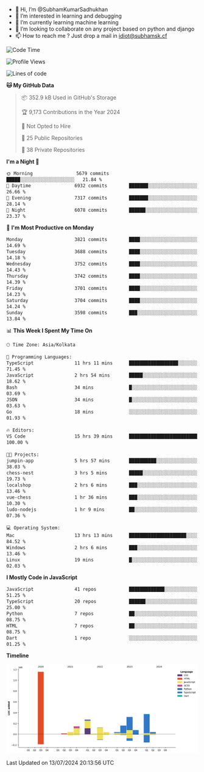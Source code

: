 - 👋 Hi, I’m @SubhamKumarSadhukhan
- 👀 I’m interested in learning and debugging
- 🌱 I’m currently learning machine learning
- 💞️ I’m looking to collaborate on any project based on python and django
- 📫 How to reach me ?
      Just drop a mail in idiot@subhamsk.cf

<!---
SubhamKumarSadhukhan/SubhamKumarSadhukhan is a ✨ special ✨ repository because its `README.md` (this file) appears on your GitHub profile.
You can click the Preview link to take a look at your changes.
--->


<!--START_SECTION:waka-->
![Code Time](http://img.shields.io/badge/Code%20Time-2%2C301%20hrs%2035%20mins-blue)

![Profile Views](http://img.shields.io/badge/Profile%20Views-1-blue)

![Lines of code](https://img.shields.io/badge/From%20Hello%20World%20I%27ve%20Written-2.8%20million%20lines%20of%20code-blue)

**🐱 My GitHub Data** 

> 📦 352.9 kB Used in GitHub's Storage 
 > 
> 🏆 9,173 Contributions in the Year 2024
 > 
> 🚫 Not Opted to Hire
 > 
> 📜 25 Public Repositories 
 > 
> 🔑 38 Private Repositories 
 > 
**I'm a Night 🦉** 

```text
🌞 Morning                5679 commits        █████░░░░░░░░░░░░░░░░░░░░   21.84 % 
🌆 Daytime                6932 commits        ███████░░░░░░░░░░░░░░░░░░   26.66 % 
🌃 Evening                7317 commits        ███████░░░░░░░░░░░░░░░░░░   28.14 % 
🌙 Night                  6078 commits        ██████░░░░░░░░░░░░░░░░░░░   23.37 % 
```
📅 **I'm Most Productive on Monday** 

```text
Monday                   3821 commits        ████░░░░░░░░░░░░░░░░░░░░░   14.69 % 
Tuesday                  3688 commits        ████░░░░░░░░░░░░░░░░░░░░░   14.18 % 
Wednesday                3752 commits        ████░░░░░░░░░░░░░░░░░░░░░   14.43 % 
Thursday                 3742 commits        ████░░░░░░░░░░░░░░░░░░░░░   14.39 % 
Friday                   3701 commits        ████░░░░░░░░░░░░░░░░░░░░░   14.23 % 
Saturday                 3704 commits        ████░░░░░░░░░░░░░░░░░░░░░   14.24 % 
Sunday                   3598 commits        ███░░░░░░░░░░░░░░░░░░░░░░   13.84 % 
```


📊 **This Week I Spent My Time On** 

```text
🕑︎ Time Zone: Asia/Kolkata

💬 Programming Languages: 
TypeScript               11 hrs 11 mins      ██████████████████░░░░░░░   71.45 % 
JavaScript               2 hrs 54 mins       █████░░░░░░░░░░░░░░░░░░░░   18.62 % 
Bash                     34 mins             █░░░░░░░░░░░░░░░░░░░░░░░░   03.69 % 
JSON                     34 mins             █░░░░░░░░░░░░░░░░░░░░░░░░   03.63 % 
Go                       18 mins             ░░░░░░░░░░░░░░░░░░░░░░░░░   01.93 % 

🔥 Editors: 
VS Code                  15 hrs 39 mins      █████████████████████████   100.00 % 

🐱‍💻 Projects: 
jumpin-app               5 hrs 57 mins       ██████████░░░░░░░░░░░░░░░   38.03 % 
chess-nest               3 hrs 5 mins        █████░░░░░░░░░░░░░░░░░░░░   19.73 % 
localshop                2 hrs 6 mins        ███░░░░░░░░░░░░░░░░░░░░░░   13.46 % 
vue-chess                1 hr 36 mins        ███░░░░░░░░░░░░░░░░░░░░░░   10.30 % 
ludo-nodejs              1 hr 9 mins         ██░░░░░░░░░░░░░░░░░░░░░░░   07.36 % 

💻 Operating System: 
Mac                      13 hrs 13 mins      █████████████████████░░░░   84.52 % 
Windows                  2 hrs 6 mins        ███░░░░░░░░░░░░░░░░░░░░░░   13.46 % 
Linux                    19 mins             █░░░░░░░░░░░░░░░░░░░░░░░░   02.03 % 
```

**I Mostly Code in JavaScript** 

```text
JavaScript               41 repos            █████████████░░░░░░░░░░░░   51.25 % 
TypeScript               20 repos            ██████░░░░░░░░░░░░░░░░░░░   25.00 % 
Python                   7 repos             ██░░░░░░░░░░░░░░░░░░░░░░░   08.75 % 
HTML                     7 repos             ██░░░░░░░░░░░░░░░░░░░░░░░   08.75 % 
Dart                     1 repo              ░░░░░░░░░░░░░░░░░░░░░░░░░   01.25 % 
```



**Timeline**

![Lines of Code chart](https://raw.githubusercontent.com/SubhamKumarSadhukhan/SubhamKumarSadhukhan/main/assets/bar_graph.png)


 Last Updated on 13/07/2024 20:13:56 UTC
<!--END_SECTION:waka-->

